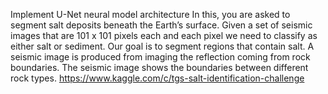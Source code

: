 Implement U-Net neural model architecture
In this, you are asked to segment salt deposits beneath the Earth’s surface. Given a set of seismic images that are 101 x 101 pixels each and each pixel we need to classify as either salt or sediment. Our goal is to segment regions that contain salt. A seismic image is produced from imaging the reflection coming from rock boundaries. The seismic image shows the boundaries between different rock types.
https://www.kaggle.com/c/tgs-salt-identification-challenge
